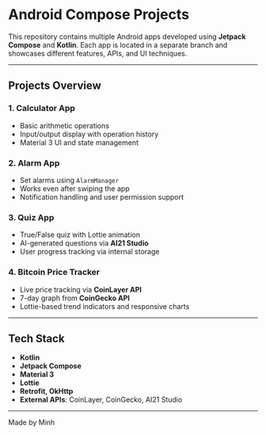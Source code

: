 #  Android Compose Projects

This repository contains multiple Android apps developed using **Jetpack Compose** and **Kotlin**. Each app is located in a separate branch and showcases different features, APIs, and UI techniques.

---

##  Projects Overview

### 1.  Calculator App
- Basic arithmetic operations
- Input/output display with operation history
- Material 3 UI and state management

### 2.   Alarm App
- Set alarms using `AlarmManager`
- Works even after swiping the app
- Notification handling and user permission support

### 3.  Quiz App
- True/False quiz with Lottie animation
- AI-generated questions via **AI21 Studio**
- User progress tracking via internal storage

### 4.  Bitcoin Price Tracker
- Live price tracking via **CoinLayer API**
- 7-day graph from **CoinGecko API**
- Lottie-based trend indicators and responsive charts

---

##  Tech Stack

- **Kotlin**
- **Jetpack Compose**
- **Material 3**
- **Lottie**
- **Retrofit, OkHttp**
- **External APIs**: CoinLayer, CoinGecko, AI21 Studio

---

Made by Minh
